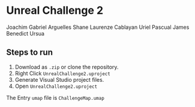 # Unreal Challenge 2
 
Joachim Gabriel Arguelles
Shane Laurenze Cablayan
Uriel Pascual
James Benedict Ursua

## Steps to run
1. Download as `.zip` or clone the repository.
2. Right Click `UnrealChallenge2.uproject`
3. Generate Visual Studio project files.
4. Open `UnrealChallenge2.uproject`

The Entry `umap` file is `ChallengeMap.umap`